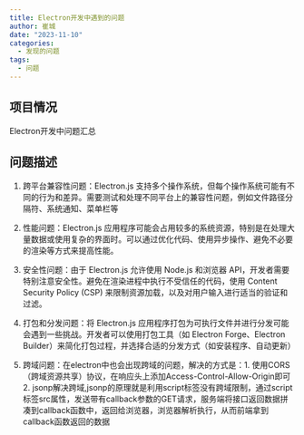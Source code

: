 ```yaml
---
title: Electron开发中遇到的问题
author: 崔城
date: "2023-11-10"
categories:
  - 发现的问题
tags:
  - 问题
---
```


## 项目情况
Electron开发中问题汇总

## 问题描述
1. 跨平台兼容性问题：Electron.js 支持多个操作系统，但每个操作系统可能有不同的行为和差异。需要测试和处理不同平台上的兼容性问题，例如文件路径分隔符、系统通知、菜单栏等

2. 性能问题：Electron.js 应用程序可能会占用较多的系统资源，特别是在处理大量数据或使用复杂的界面时。可以通过优化代码、使用异步操作、避免不必要的渲染等方式来提高性能。

3. 安全性问题：由于 Electron.js 允许使用 Node.js 和浏览器 API，开发者需要特别注意安全性。避免在渲染进程中执行不受信任的代码，使用 Content Security Policy (CSP) 来限制资源加载，以及对用户输入进行适当的验证和过滤。

4. 打包和分发问题：将 Electron.js 应用程序打包为可执行文件并进行分发可能会遇到一些挑战。开发者可以使用打包工具（如 Electron Forge、Electron Builder）来简化打包过程，并选择合适的分发方式（如安装程序、自动更新）

5. 跨域问题：在electron中也会出现跨域的问题，解决的方式是：1. 使用CORS（跨域资源共享）协议，在响应头上添加Access-Control-Allow-Origin即可 2. jsonp解决跨域,jsonp的原理就是利用script标签没有跨域限制，通过script标签src属性，发送带有callback参数的GET请求，服务端将接口返回数据拼凑到callback函数中，返回给浏览器，浏览器解析执行，从而前端拿到callback函数返回的数据